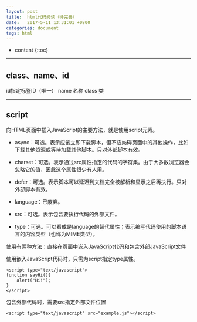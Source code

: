 ```yaml
---
layout: post
title:  html代码阅读（待完善）
date:   2017-5-11 13:31:01 +0800
categories: document
tags: html
---
```


* content
{:toc}



---
class、name、id
---
id指定标签ID（唯一）
name 名称
class 类

---
script
---
向HTML页面中插入JavaScript的主要方法，就是使用script元素。

+ async：可选。表示应该立即下载脚本，但不应妨碍页面中的其他操作，比如下载其他资源或等待加载其他脚本。只对外部脚本有效。

+ charset：可选。表示通过src属性指定的代码的字符集。由于大多数浏览器会忽略它的值，因此这个属性很少有人用。

+ defer：可选。表示脚本可以延迟到文档完全被解析和显示之后再执行。只对外部脚本有效。

+ language：已废弃。

+ src：可选。表示包含要执行代码的外部文件。

+ type：可选。可以看成是language的替代属性；表示编写代码使用的脚本语言的内容类型（也称为MIME类型）。

使用有两种方法：直接在页面中嵌入JavaScript代码和包含外部JavaScript文件

使用嵌入JavaScript代码时，只需为script指定type属性。

	<script type="text/javascript">  
    function sayHi(){  
        alert("Hi!");  
    }  
	</script>  

包含外部代码时，需要src指定外部文件位置

	<script type="text/javascript" src="example.js"></script>  